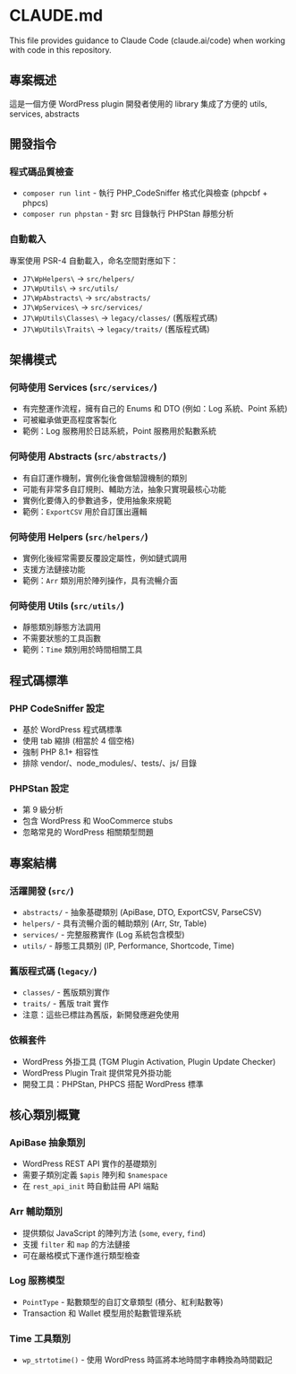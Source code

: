 # CLAUDE.md

This file provides guidance to Claude Code (claude.ai/code) when working with code in this repository.

## 專案概述

這是一個方便 WordPress plugin 開發者使用的 library
集成了方便的 utils, services, abstracts

## 開發指令

### 程式碼品質檢查
- `composer run lint` - 執行 PHP_CodeSniffer 格式化與檢查 (phpcbf + phpcs)
- `composer run phpstan` - 對 src 目錄執行 PHPStan 靜態分析

### 自動載入
專案使用 PSR-4 自動載入，命名空間對應如下：
- `J7\WpHelpers\` → `src/helpers/`
- `J7\WpUtils\` → `src/utils/`
- `J7\WpAbstracts\` → `src/abstracts/`
- `J7\WpServices\` → `src/services/`
- `J7\WpUtils\Classes\` → `legacy/classes/` (舊版程式碼)
- `J7\WpUtils\Traits\` → `legacy/traits/` (舊版程式碼)

## 架構模式

### 何時使用 Services (`src/services/`)
- 有完整運作流程，擁有自己的 Enums 和 DTO (例如：Log 系統、Point 系統)
- 可被繼承做更高程度客製化
- 範例：Log 服務用於日誌系統，Point 服務用於點數系統

### 何時使用 Abstracts (`src/abstracts/`)
- 有自訂運作機制，實例化後會做驗證機制的類別
- 可能有非常多自訂規則、輔助方法，抽象只實現最核心功能
- 實例化要傳入的參數過多，使用抽象來規範
- 範例：`ExportCSV` 用於自訂匯出邏輯

### 何時使用 Helpers (`src/helpers/`)
- 實例化後經常需要反覆設定屬性，例如鏈式調用
- 支援方法鏈接功能
- 範例：`Arr` 類別用於陣列操作，具有流暢介面

### 何時使用 Utils (`src/utils/`)
- 靜態類別靜態方法調用
- 不需要狀態的工具函數
- 範例：`Time` 類別用於時間相關工具

## 程式碼標準

### PHP CodeSniffer 設定
- 基於 WordPress 程式碼標準
- 使用 tab 縮排 (相當於 4 個空格)
- 強制 PHP 8.1+ 相容性
- 排除 vendor/、node_modules/、tests/、js/ 目錄

### PHPStan 設定
- 第 9 級分析
- 包含 WordPress 和 WooCommerce stubs
- 忽略常見的 WordPress 相關類型問題

## 專案結構

### 活躍開發 (`src/`)
- `abstracts/` - 抽象基礎類別 (ApiBase, DTO, ExportCSV, ParseCSV)
- `helpers/` - 具有流暢介面的輔助類別 (Arr, Str, Table)
- `services/` - 完整服務實作 (Log 系統包含模型)
- `utils/` - 靜態工具類別 (IP, Performance, Shortcode, Time)

### 舊版程式碼 (`legacy/`)
- `classes/` - 舊版類別實作
- `traits/` - 舊版 trait 實作
- 注意：這些已標註為舊版，新開發應避免使用

### 依賴套件
- WordPress 外掛工具 (TGM Plugin Activation, Plugin Update Checker)
- WordPress Plugin Trait 提供常見外掛功能
- 開發工具：PHPStan, PHPCS 搭配 WordPress 標準

## 核心類別概覽

### ApiBase 抽象類別
- WordPress REST API 實作的基礎類別
- 需要子類別定義 `$apis` 陣列和 `$namespace`
- 在 `rest_api_init` 時自動註冊 API 端點

### Arr 輔助類別
- 提供類似 JavaScript 的陣列方法 (`some`, `every`, `find`)
- 支援 `filter` 和 `map` 的方法鏈接
- 可在嚴格模式下運作進行類型檢查

### Log 服務模型
- `PointType` - 點數類型的自訂文章類型 (積分、紅利點數等)
- Transaction 和 Wallet 模型用於點數管理系統

### Time 工具類別
- `wp_strtotime()` - 使用 WordPress 時區將本地時間字串轉換為時間戳記